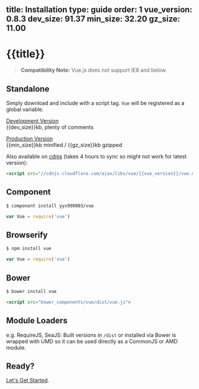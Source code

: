 title: Installation
type: guide
order: 1
vue_version: 0.8.3
dev_size: 91.37
min_size: 32.20
gz_size: 11.00
---

# {{title}}

> **Compatibility Note:** Vue.js does not support IE8 and below.

## Standalone

Simply download and include with a script tag. `Vue` will be registered as a global variable.

<a class="button" href="https://raw.github.com/yyx990803/vue/v{{vue_version}}/dist/vue.js" download>Development Version</a><br><span class="light">{{dev_size}}kb, plenty of comments</span>

<a class="button" href="https://raw.github.com/yyx990803/vue/v{{vue_version}}/dist/vue.min.js" download>Production Version</a><br><span class="light">{{min_size}}kb minified / {{gz_size}}kb gzipped</span>

Also available on [cdnjs](http://cdnjs.com) (takes 4 hours to sync so might not work for latest version):
``` html
<script src="//cdnjs.cloudflare.com/ajax/libs/vue/{{vue_version}}/vue.min.js"></script>
```

## Component

``` bash
$ component install yyx990803/vue
```
```js
var Vue = require('vue')
```

## Browserify

``` bash
$ npm install vue
```
```js
var Vue = require('vue')
```

## Bower

``` bash
$ bower install vue
```

``` html
<script src="bower_components/vue/dist/vue.js">
```

## Module Loaders

e.g. RequireJS, SeaJS: Built versions in `/dist` or installed via Bower is wrapped with UMD so it can be used directly as a CommonJS or AMD module.

## Ready?

[Let's Get Started](/guide/).